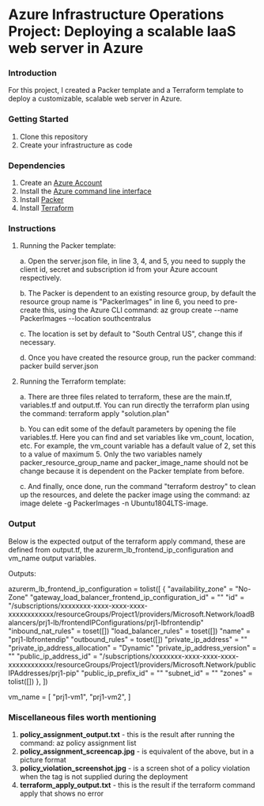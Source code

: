 # Azure Infrastructure Operations Project: Deploying a scalable IaaS web server in Azure

### Introduction
For this project, I created a Packer template and a Terraform template to deploy a customizable, scalable web server in Azure.

### Getting Started
1. Clone this repository
2. Create your infrastructure as code

### Dependencies
1. Create an [Azure Account](https://portal.azure.com) 
2. Install the [Azure command line interface](https://docs.microsoft.com/en-us/cli/azure/install-azure-cli?view=azure-cli-latest)
3. Install [Packer](https://www.packer.io/downloads)
4. Install [Terraform](https://www.terraform.io/downloads.html)

### Instructions
1. Running the Packer template:

    a. Open the server.json file, in line 3, 4, and 5, you need to supply the client id, secret and subscription id from your Azure account respectively. 
    
    b. The Packer is dependent to an existing resource group, by default the resource group name is "PackerImages" in line 6, you need to pre-create this, using the Azure CLI command:  az group create --name PackerImages --location southcentralus
    
    c. The location is set by default to "South Central US", change this if necessary.
    
    d. Once you have created the resource group, run the packer command:  packer build server.json
    
3. Running the Terraform template:

    a. There are three files related to terraform, these are the main.tf, variables.tf and output.tf. You can run directly the terraform plan using the command:  terraform apply "solution.plan" 
    
    b. You can edit some of the default parameters by opening the file variables.tf. Here you can find and set variables like vm_count, location, etc. For example, the vm_count variable has a default value of 2, set this to a value of maximum 5. Only the two variables namely packer_resource_group_name and packer_image_name should not be change because it is dependent on the Packer template from before.
    
    c. And finally, once done, run the command "terraform destroy" to clean up the resources, and delete the packer image using the command: az image delete -g PackerImages -n Ubuntu1804LTS-image.

### Output
Below is the expected output of the terraform apply command, these are defined from output.tf, the azurerm_lb_frontend_ip_configuration and vm_name output variables.

Outputs:


azurerm_lb_frontend_ip_configuration = tolist([
  {
    "availability_zone" = "No-Zone"
    "gateway_load_balancer_frontend_ip_configuration_id" = ""
    "id" = "/subscriptions/xxxxxxxx-xxxx-xxxx-xxxx-xxxxxxxxxxxx/resourceGroups/Project1/providers/Microsoft.Network/loadBalancers/prj1-lb/frontendIPConfigurations/prj1-lbfrontendip"
    "inbound_nat_rules" = toset([])
    "load_balancer_rules" = toset([])
    "name" = "prj1-lbfrontendip"
    "outbound_rules" = toset([])
    "private_ip_address" = ""
    "private_ip_address_allocation" = "Dynamic"
    "private_ip_address_version" = ""
    "public_ip_address_id" = "/subscriptions/xxxxxxxx-xxxx-xxxx-xxxx-xxxxxxxxxxxx/resourceGroups/Project1/providers/Microsoft.Network/publicIPAddresses/prj1-pip"
    "public_ip_prefix_id" = ""
    "subnet_id" = ""
    "zones" = tolist([])
  },
])

vm_name = [
  "prj1-vm1",
  "prj1-vm2",
]

### Miscellaneous files worth mentioning
1.  **policy_assignment_output.txt** - this is the result after running the command:  az policy assignment list
2.  **policy_assignment_screencap.jpg** - is equivalent of the above, but in a picture format
3.  **policy_violation_screenshot.jpg** - is a screen shot of a policy violation when the tag is not supplied during the deployment
4.  **terraform_apply_output.txt** - this is the result if the terraform command apply that shows no error


